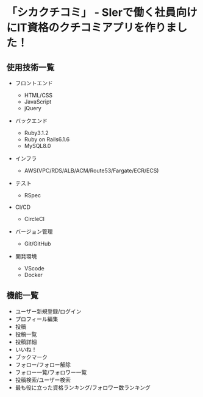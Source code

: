 # 「シカクチコミ」 - SIerで働く社員向けにIT資格のクチコミアプリを作りました！

## 使用技術一覧
- フロントエンド
  - HTML/CSS
  - JavaScript
  - jQuery

- バックエンド
  - Ruby3.1.2
  - Ruby on Rails6.1.6
  - MySQL8.0

- インフラ
  - AWS(VPC/RDS/ALB/ACM/Route53/Fargate/ECR/ECS)

- テスト
  - RSpec

- CI/CD
  - CircleCI

- バージョン管理
  - Git/GitHub

- 開発環境
  - VScode
  - Docker

## 機能一覧
- ユーザー新規登録/ログイン
- プロフィール編集
- 投稿
- 投稿一覧
- 投稿詳細
- いいね！
- ブックマーク
- フォロー/フォロー解除
- フォロー一覧/フォロワー一覧
- 投稿検索/ユーザー検索
- 最も役に立った資格ランキング/フォロワー数ランキング